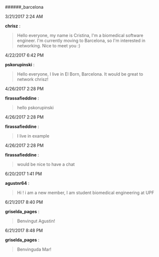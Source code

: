 ######_barcelona

3/21/2017 2:24 AM

 **chrisz** :

 >Hello everyone, my name is Cristina, I'm a biomedical software engineer. I'm currently moving to Barcelona, so I'm interested in networking. Nice to meet you :)

4/22/2017 6:42 PM

 **pskorupinski** :

 >Hello everyone, I live in El Born, Barcelona. It would be great to network chrisz!

4/26/2017 2:28 PM

 **firassafieddine** :

 >hello pskorupinski

4/26/2017 2:28 PM

 **firassafieddine** :

 >I live in example

4/26/2017 2:28 PM

 **firassafieddine** :

 >would be nice to have a chat

6/20/2017 1:41 PM

 **agustnr64** :

 >Hi ! i am a new member, I am  student  biomedical engineering at UPF

6/21/2017 8:40 PM

 **griselda_pages** :

 >Benvingut Agustin!

6/21/2017 8:48 PM

 **griselda_pages** :

 >Benvinguda Mar!


